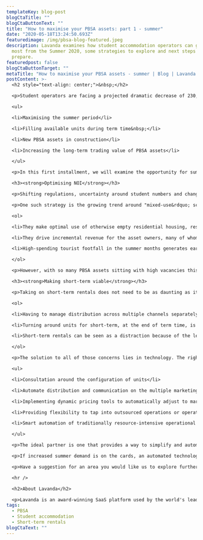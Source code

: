 ```yaml
---
templateKey: blog-post
blogCtaTitle: ""
blogCtaButtonText: ""
title: "How to maximise your PBSA assets: part 1 - summer"
date: "2020-05-18T13:24:50.693Z"
featuredimage: /img/pbsa-blog-featured.jpeg
description: Lavanda examines how student accommodation operators can get the
  most from the Summer 2020, some strategies to explore and next steps to
  prepare.
featuredpost: false
blogCtaButtonTarget: ""
metaTitle: "How to maximise your PBSA assets - summer | Blog | Lavanda "
postContent: >-
  <h2 style="text-align: center;">&nbsp;</h2>

  <p>Student operators are facing a projected dramatic decrease of 230,000 first-year students in the upcoming academic year, half of which are international, according to a <a href="https://www.ucu.org.uk/media/10871/LE_report_on_covid19_and_university_finances/pdf/LEreportoncovid19anduniversityfinances">study by London Economics</a>. However, the current crisis actually creates new opportunities for PBSA asset owners. In this blog series we will take a closer look at the issues and opportunities facing PBSA:</p>

  <ul>

  <li>Maximising the summer period</li>

  <li>Filling available units during term time&nbsp;</li>

  <li>New PBSA assets in construction</li>

  <li>Increasing the long-term trading value of PBSA assets</li>

  </ul>

  <p>In this first installment, we will examine the opportunity for summer 2020 and what moves to make to capitalise on the opportunity.</p>

  <h3><strong>Optimising NOI</strong></h3>

  <p>Shifting regulations, uncertainty around student numbers and changing financial positions has put many of the usual PBSA summer business options in serious doubt. While some PBSA operators have stated they are <a href="https://www.bisnow.com/london/news/student-housing/why-student-housing-is-relaxed-about-pandemic-shutdowns-but-universities-are-mad-with-anxiety-104123">prepared to take a hit</a>, many are exploring a range of new strategies to generate revenue.&nbsp;&nbsp;</p>

  <p>One such strategy is the growing trend around "mixed-use&rdquo; schemes: PBSA schemes with consent for non-student usage. The shift towards "mixed-use&rdquo; is quite natural for many reasons including:</p>

  <ol>

  <li>They make optimal use of otherwise empty residential housing, resulting in less waste.</li>

  <li>They drive incremental revenue for the asset owners, many of whom are academic institutions who need the income. These additional revenues then ensure that accommodation prices are kept as low as possible for students during term time, making university education more accessible.</li>

  <li>High-spending tourist footfall in the summer months generates earnings for local businesses and boosts the local economy.</li>

  </ol>

  <p>However, with so many PBSA assets sitting with high vacancies this year, they are already a step closer to readily generating additional NOI. The window of opportunity could open as early as July 4, according to section 4.3 of the UK government&rsquo;s <a href="https://www.gov.uk/government/publications/our-plan-to-rebuild-the-uk-governments-covid-19-recovery-strategy/our-plan-to-rebuild-the-uk-governments-covid-19-recovery-strategy#our-roadmap-to-lift-restrictions-step-by-step">COVID-19 recovery strategy</a>. That means, in order to maximise NOI over the summer months, PBSA asset owners should be acting now to open vacant units to the potential of high-yielding short-term rentals. We have seen a typical 80% reduction of vacancies, with units earning up to as much as +20% vs their long-term rental value, through the summer period.</p>

  <h3><strong>Making short-term viable</strong></h3>

  <p>Taking on short-term rentals does not need to be as daunting as it may sound. Some student operators stop short of exploring short-term rentals because it is often seen as an operational nightmare - soaking up months of valuable time and resources, planning and managing a non-core part of the long-term rental business. In conversations with some of our PBSA partners, they highlighted these concerns around short-term rentals:</p>

  <ol>

  <li>Having to manage distribution across multiple channels separately, across many websites - each with their own logins and layouts.</li>

  <li>Turning around units for short-term, at the end of term time, is complicated and does not fit well with the current setup, cleaning schedules or business structure.</li>

  <li>Short-term rentals can be seen as a distraction because of the level of effort it takes for the in-house team to embrace a different way of working.&nbsp;</li>

  </ol>

  <p>The solution to all of those concerns lies in technology. The right technology partner can help you to navigate and meet challenges such as:</p>

  <ul>

  <li>Consultation around the configuration of units</li>

  <li>Automate distribution and communication on the multiple marketing channels</li>

  <li>Implementing dynamic pricing tools to automatically adjust to market shifts</li>

  <li>Providing flexibility to tap into outsourced operations or operate in-house</li>

  <li>Smart automation of traditionally resource-intensive operational workflows&nbsp;</li>

  </ul>

  <p>The ideal partner is one that provides a way to simplify and automate distribution across multiple channels from a single technology platform that can be used by a single in-house team. Additionally, if operational fit is the key issue, the option to outsource the entire short-term rental business to a trusted operator is important - 100% hassle-free.</p>

  <p>If increased summer demand is on the cards, an automated technology solution could be the difference between an asset sitting empty for weeks (possibly months) or generating revenue during a tough recovery period, which could last quite some time. Regardless of where you are on your journey to make the most out of the upcoming summer, Lavanda is happy to share our knowledge to help you find the solution that works best for your assets.</p>

  <p>Have a suggestion for an area you would like us to explore further in this blog series or have further questions? We are always happy to talk, contact us on <a href="mailto:info@getlavanda.com">info@getlavanda.com</a>.&nbsp; Be sure to join us for our next blog focused on filling available units during term time.</p>

  <hr />

  <h2>About Lavanda</h2>

  <p>Lavanda is an award-winning SaaS platform used by the world's leading vacation rental, student and multifamily operators to increase NOI through short and medium term rentals. Clients include Greystar, CA Ventures, JLL, Savills and LaSalle amongst others.</p>
tags:
  - PBSA
  - Student accommodation
  - Short-term rentals
blogCtaText: ""
---
```

